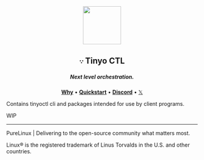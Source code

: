<div align="center">
  <img width="100" height="100" src="https://avatars.githubusercontent.com/u/190339082">
  <h2>𐬺 Tinyo CTL</h2>
  <h5>Next level orchestration.</h5>
  <p align="center">
    <a href="https://github.com/pure-linux/tinyo#vision"><b>Why</b></a> •
    <a href="https://github.com/pure-linux/tinyo#quickstart"><b>Quickstart</b></a> •
    <a href="https://discord.gg/ERKBk6ArnQ" target="_blank"><b>Discord</b></a> •
    <a href="https://x.com/PureLinux" target="_blank">𝕏</a>
  </p>
</div>

Contains tinyoctl cli and packages intended for use by client programs.

WIP

---

PureLinux | Delivering to the open-source community what matters most.

Linux® is the registered trademark of Linus Torvalds in the U.S. and other countries.